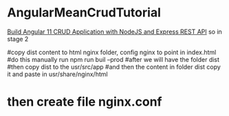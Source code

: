 # AngularMeanCrudTutorial

[Build Angular 11 CRUD Application with NodeJS and Express REST API](https://www.positronx.io/build-angular-crud-application-with-nodejs-and-express-rest-api/)
so 
in stage 2 

#copy dist content to html nginx folder, config nginx to point in index.html
#do this manually run npm run buil –prod 
#after we will have the folder dist 
#then copy dist to the usr/src/app
#and then the content in folder dist copy it and paste in usr/share/nginx/html
# then create file nginx.conf 
